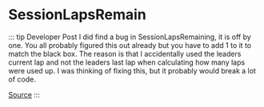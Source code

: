 # SessionLapsRemain <Badge text="Deprecated" type="danger"/> <Badge text="int" />

::: tip Developer Post
 I did find a bug in SessionLapsRemaining, it is off by one. You all probably figured this out already but you have to add 1 to it to match the black box. The reason is that I accidentally used the leaders current lap and not the leaders last lap when calculating how many laps were used up. I was thinking of fixing this, but it probably would break a lot of code.

[Source](https://members.iracing.com/jforum/posts/list/1900/1470675.page#9303688)
:::
